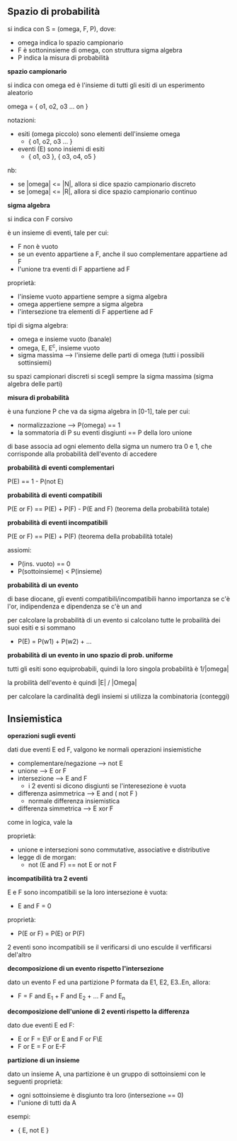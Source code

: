 ## Spazio di probabilità

si indica con S = (omega, F, P), dove:
* omega indica lo spazio campionario
* F è sottoninsieme di omega, con struttura sigma algebra
* P indica la misura di probabilità

**spazio campionario**

si indica con omega ed è l'insieme di tutti gli esiti di un esperimento aleatorio

omega = { o1, o2, o3 ... on }

notazioni:
* esiti (omega piccolo) sono elementi dell'insieme omega
    * { o1, o2, o3 ... }
* eventi (E) sono insiemi di esiti
    * { o1, o3 }, { o3, o4, o5 }

nb:
* se \|omega\| <= \|N\|, allora si dice spazio campionario discreto
* se \|omega\| <= \|R\|, allora si dice spazio campionario continuo

**sigma algebra**

si indica con F corsivo

è un insieme di eventi, tale per cui:
* F non è vuoto
* se un evento appartiene a F, anche il suo complementare appartiene ad F
* l'unione tra eventi di F appartiene ad F

proprietà:
* l'insieme vuoto appartiene sempre a sigma algebra
* omega appertiene sempre a sigma algebra
* l'intersezione tra elementi di F appertiene ad F

tipi di sigma algebra:
* omega e insieme vuoto (banale)
* omega, E, E<sup>c</sup>, insieme vuoto
* sigma massima --> l'insieme delle parti di omega (tutti i possibili sottinsiemi)

su spazi campionari discreti si scegli sempre la sigma massima (sigma algebra delle parti)

**misura di probabilità**

è una funzione P che va da sigma algebra in \[0-1\], tale per cui:
* normalizzazione --> P(omega) == 1
* la sommatoria di P su eventi disgiunti == P della loro unione

di base associa ad ogni elemento della sigma un numero tra 0 e 1, che corrisponde alla probabilità dell'evento di accedere

**probabilità di eventi complementari**

P(E) == 1 - P(not E)

**probabilità di eventi compatibili**

P(E or F) == P(E) + P(F) - P(E and F) (teorema della probabilità totale)

**probabilità di eventi incompatibili**

P(E or F) == P(E) + P(F)  (teorema della probabilità totale)

assiomi:

* P(ins. vuoto) == 0
* P(sottoinsieme) <  P(insieme)

**probabilità di un evento**


di base diocane, gli eventi compatibili/incompatibili hanno importanza se c'è l'or, indipendenza e dipendenza se c'è un and

per calcolare la probabilità di un evento si calcolano tutte le probailità dei suoi esiti e si sommano
* P(E) = P(w1) + P(w2) + ...

**probabilità di un evento in uno spazio di prob. uniforme**

tutti gli esiti sono equiprobabili, quindi la loro singola probabilità è 1/\|omega\|

la probilità dell'evento è quindi \|E\| / \|Omega\|

per calcolare la cardinalità degli insiemi si utilizza la combinatoria (conteggi)

## Insiemistica

**operazioni sugli eventi**

dati due eventi E ed F, valgono ke normali operazioni insiemistiche
* complementare/negazione --> not E
* unione --> E or F
* intersezione --> E and F
    * i 2 eventi si dicono disgiunti se l'interesezione è vuota
* differenza asimmetrica --> E and ( not F )
    * normale differenza insiemistica
* differenza simmetrica --> E xor F

come in logica, vale la 

proprietà:
* unione e intersezioni sono commutative, associative e distributive
* legge di de morgan:
    * not (E and F) == not E or not F

**incompatibilità tra 2 eventi**

E e F sono incompatibili se la loro intersezione è vuota:
* E and F = 0

proprietà:
* P(E or F) = P(E) or P(F)

2 eventi sono incompatibili se il verificarsi di uno esculde il verfificarsi del'altro

**decomposizione di un evento rispetto l'intersezione**

dato un evento F ed una partizione P formata da E1, E2, E3..En, allora: 
* F = F and E<sub>1</sub> + F and E<sub>2</sub> + ... F and E<sub>n</sub>  

**decomposizione dell'unione di 2 eventi rispetto la differenza**

dato due eventi E ed F:
* E or F =  E\F or E and F or F\E
* F or E = F or E-F

**partizione di un insieme**

dato un insieme A, una partizione è un gruppo di sottoinsiemi con le seguenti proprietà:
* ogni sottoinsieme è disgiunto tra loro (intersezione == 0)
* l'unione di tutti da A

esempi:
* { E, not E }

